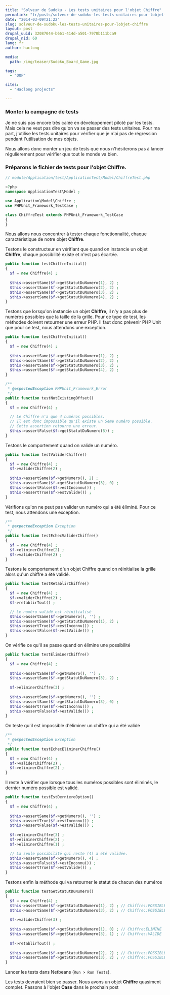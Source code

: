 ```yaml
---
title: "Solveur de Sudoku - Les tests unitaires pour l'objet Chiffre"
permalink: "fr/posts/solveur-de-sudoku-les-tests-unitaires-pour-lobjet-chiffre.html"
date: "2014-03-09T21:22"
slug: solveur-de-sudoku-les-tests-unitaires-pour-lobjet-chiffre
layout: post
drupal_uuid: 32087044-b661-414d-a501-7970b111bca9
drupal_nid: 60
lang: fr
author: haclong

media:
  path: /img/teaser/Sudoku_Board_Game.jpg

tags:
  - "OOP"

sites:
  - "Haclong projects"

---
```


### Monter la campagne de tests

Je ne suis pas encore très calée en développement piloté par les tests. Mais cela ne veut pas dire qu'on va se passer des tests unitaires. Pour ma part, j'utilise les tests unitaires pour vérifier que je n'ai pas de régression pendant l'utilisation de mes objets.

Nous allons donc monter un jeu de tests que nous n'hésiterons pas à lancer régulièrement pour vérifier que tout le monde va bien.

### Préparons le fichier de tests pour l'objet Chiffre.

```php
// module/Application/test/ApplicationTest/Model/ChiffreTest.php

<?php
namespace ApplicationTest\Model ;

use Application\Model\Chiffre ;
use PHPUnit_Framework_TestCase ;

class ChiffreTest extends PHPUnit_Framework_TestCase
{
}
```

Nous allons nous concentrer à tester chaque fonctionnalité, chaque caractéristique de notre objet **Chiffre**.

Testons le constructeur en vérifiant que quand on instancie un objet **Chiffre**, chaque possibilité existe et n'est pas écartée.

```php
public function testChiffreInitial()
{
  $f = new Chiffre(4) ;
 
  $this->assertSame($f->getStatutDuNumero(1), 2) ;
  $this->assertSame($f->getStatutDuNumero(2), 2) ;
  $this->assertSame($f->getStatutDuNumero(3), 2) ;
  $this->assertSame($f->getStatutDuNumero(4), 2) ;
}
```

Testons que lorsqu'on instancie un objet **Chiffre**, il n'y a pas plus de numéros possibles que la taille de la grille. Pour ce type de test, les méthodes doivent retourner une erreur PHP. Il faut donc prévenir PHP Unit que pour ce test, nous attendons une exception.

```php
public function testChiffreInitial()
{
  $f = new Chiffre(4) ;
 
  $this->assertSame($f->getStatutDuNumero(1), 2) ;
  $this->assertSame($f->getStatutDuNumero(2), 2) ;
  $this->assertSame($f->getStatutDuNumero(3), 2) ;
  $this->assertSame($f->getStatutDuNumero(4), 2) ;
}

/**
 * @expectedException PHPUnit_Framework_Error
 */
public function testNotExistingOffset()
{
  $f = new Chiffre(4) ;

  // Le Chiffre n'a que 4 numéros possibles.
  // Il est donc impossible qu'il existe un 5eme numéro possible.
  // Cette assertion retourne une erreur.
  $this->assertFalse($f->getStatutDuNumero(5)) ;
}
```

Testons le comportement quand on valide un numéro.

```php
public function testValiderChiffre()
{
  $f = new Chiffre(4) ;
  $f->validerChiffre(2) ;
 
  $this->assertSame($f->getNumero(), 2) ;
  $this->assertSame($f->getStatutDuNumero(3), 0) ;
  $this->assertFalse($f->estInconnu()) ;
  $this->assertTrue($f->estValide()) ;
}
```

Vérifions qu'on ne peut pas valider un numéro qui a été éliminé. Pour ce test, nous attendons une exception.

```php
/**
 * @expectedException Exception
 */
public function testEchecValiderChiffre()
{
  $f = new Chiffre(4) ;
  $f->eliminerChiffre(2) ;
  $f->validerChiffre(2) ;
}
```

Testons le comportement d'un objet Chiffre quand on réinitialise la grille alors qu'un chiffre a été validé.

```php
public function testRetablirChiffre()
{
  $f = new Chiffre(4) ;
  $f->validerChiffre(2) ;
  $f->retablirTout() ;

  // Le numéro validé est réinitialisé
  $this->assertSame($f->getNumero(), '') ;
  $this->assertSame($f->getStatutDuNumero(1), 2) ;
  $this->assertTrue($f->estInconnu()) ;
  $this->assertFalse($f->estValide()) ;
}
```

On vérifie ce qu'il se passe quand on élimine une possibilité

```php
public function testEliminerChiffre()
{
  $f = new Chiffre(4) ;
 
  $this->assertSame($f->getNumero(), '') ;
  $this->assertSame($f->getStatutDuNumero(3), 2) ;
 
  $f->eliminerChiffre(3) ;
 
  $this->assertSame($f->getNumero(), '') ;
  $this->assertSame($f->getStatutDuNumero(3), 0) ;
  $this->assertTrue($f->estInconnu()) ;
  $this->assertFalse($f->estValide()) ;
}
```

On teste qu'il est impossible d'éliminer un chiffre qui a été validé

```php
/**
 * @expectedException Exception
 */
public function testEchecEliminerChiffre()
{
  $f = new Chiffre(4) ;
  $f->validerChiffre(2) ;
  $f->eliminerChiffre(2) ;
}
```

Il reste à vérifier que lorsque tous les numéros possibles sont éliminés, le dernier numéro possible est validé.

```php
public function testEstDerniereOption()
{
  $f = new Chiffre(4) ;
 
  $this->assertSame($f->getNumero(), '') ;
  $this->assertTrue($f->estInconnu()) ;
  $this->assertFalse($f->estValide()) ;
 
  $f->eliminerChiffre(3) ;
  $f->eliminerChiffre(2) ;
  $f->eliminerChiffre(1) ;

  // La seule possibilité qui reste (4) a été validée.
  $this->assertSame($f->getNumero(), 4) ;
  $this->assertFalse($f->estInconnu()) ;
  $this->assertTrue($f->estValide()) ;
}
```

Testons enfin la méthode qui va retourner le statut de chacun des numéros

```php
public function testGetStatutDuNumero()
{
  $f = new Chiffre(4) ;
  $this->assertSame($f->getStatutDuNumero(1), 2) ; // Chiffre::POSSIBLE
  $this->assertSame($f->getStatutDuNumero(3), 2) ; // Chiffre::POSSIBLE
 
  $f->validerChiffre(3) ;
 
  $this->assertSame($f->getStatutDuNumero(1), 0) ; // Chiffre:ELIMINE
  $this->assertSame($f->getStatutDuNumero(3), 1) ; // Chiffre::VALIDE
 
  $f->retablirTout() ;
 
  $this->assertSame($f->getStatutDuNumero(2), 2) ; // Chiffre::POSSIBLE
  $this->assertSame($f->getStatutDuNumero(3), 2) ; // Chiffre::POSSIBLE
}
```

Lancer les tests dans Netbeans (`Run > Run Tests`).

Les tests devraient bien se passer. Nous avons un objet **Chiffre** quasiment complet. Passons à l'objet **Case** dans le prochain post
